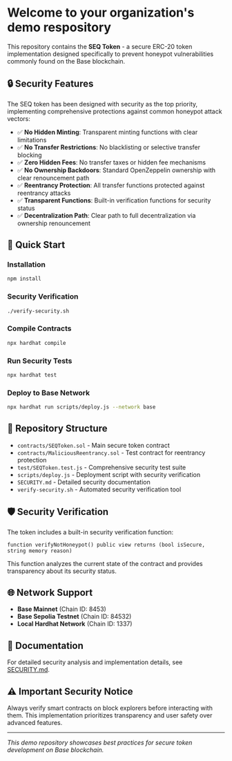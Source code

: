 # Welcome to your organization's demo respository

This repository contains the **SEQ Token** - a secure ERC-20 token implementation designed specifically to prevent honeypot vulnerabilities commonly found on the Base blockchain.

## 🔒 Security Features

The SEQ token has been designed with security as the top priority, implementing comprehensive protections against common honeypot attack vectors:

- ✅ **No Hidden Minting**: Transparent minting functions with clear limitations
- ✅ **No Transfer Restrictions**: No blacklisting or selective transfer blocking
- ✅ **Zero Hidden Fees**: No transfer taxes or hidden fee mechanisms
- ✅ **No Ownership Backdoors**: Standard OpenZeppelin ownership with clear renouncement path
- ✅ **Reentrancy Protection**: All transfer functions protected against reentrancy attacks
- ✅ **Transparent Functions**: Built-in verification functions for security status
- ✅ **Decentralization Path**: Clear path to full decentralization via ownership renouncement

## 🚀 Quick Start

### Installation
```bash
npm install
```

### Security Verification
```bash
./verify-security.sh
```

### Compile Contracts
```bash
npx hardhat compile
```

### Run Security Tests
```bash
npx hardhat test
```

### Deploy to Base Network
```bash
npx hardhat run scripts/deploy.js --network base
```

## 📁 Repository Structure

- `contracts/SEQToken.sol` - Main secure token contract
- `contracts/MaliciousReentrancy.sol` - Test contract for reentrancy protection
- `test/SEQToken.test.js` - Comprehensive security test suite
- `scripts/deploy.js` - Deployment script with security verification
- `SECURITY.md` - Detailed security documentation
- `verify-security.sh` - Automated security verification tool

## 🛡️ Security Verification

The token includes a built-in security verification function:

```solidity
function verifyNotHoneypot() public view returns (bool isSecure, string memory reason)
```

This function analyzes the current state of the contract and provides transparency about its security status.

## 🌐 Network Support

- **Base Mainnet** (Chain ID: 8453)
- **Base Sepolia Testnet** (Chain ID: 84532)
- **Local Hardhat Network** (Chain ID: 1337)

## 📖 Documentation

For detailed security analysis and implementation details, see [SECURITY.md](SECURITY.md).

## ⚠️ Important Security Notice

Always verify smart contracts on block explorers before interacting with them. This implementation prioritizes transparency and user safety over advanced features.

---

*This demo repository showcases best practices for secure token development on Base blockchain.*
